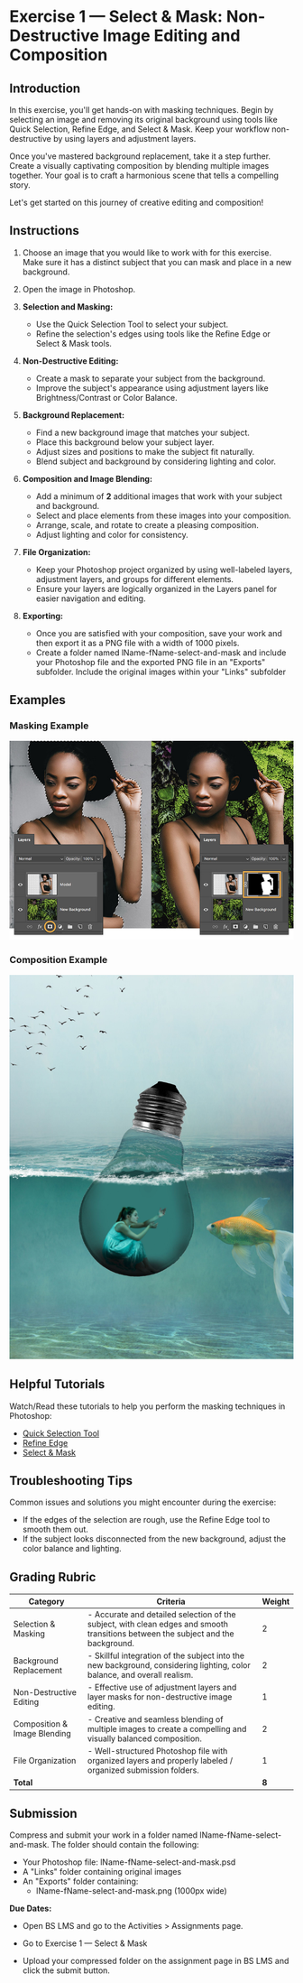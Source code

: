 # Exercise 1 — Select & Mask: Non-Destructive Image Editing and Composition

## Introduction

In this exercise, you'll get hands-on with masking techniques. Begin by selecting an image and removing its original background using tools like Quick Selection, Refine Edge, and Select & Mask. Keep your workflow non-destructive by using layers and adjustment layers.

Once you've mastered background replacement, take it a step further. Create a visually captivating composition by blending multiple images together. Your goal is to craft a harmonious scene that tells a compelling story.

Let's get started on this journey of creative editing and composition!

<ClientOnly>
  <Countdown :weekNumber="1">

## Instructions

1. Choose an image that you would like to work with for this exercise. Make sure it has a distinct subject that you can mask and place in a new background.

2. Open the image in Photoshop.
3. **Selection and Masking:**

   - Use the Quick Selection Tool to select your subject.
   - Refine the selection's edges using tools like the Refine Edge or Select & Mask tools.

4. **Non-Destructive Editing:**

   - Create a mask to separate your subject from the background.
   - Improve the subject's appearance using adjustment layers like Brightness/Contrast or Color Balance.

5. **Background Replacement:**

   - Find a new background image that matches your subject.
   - Place this background below your subject layer.
   - Adjust sizes and positions to make the subject fit naturally.
   - Blend subject and background by considering lighting and color.

6. **Composition and Image Blending:**

   - Add a minimum of **2** additional images that work with your subject and background.
   - Select and place elements from these images into your composition.
   - Arrange, scale, and rotate to create a pleasing composition.
   - Adjust lighting and color for consistency.

7. **File Organization:**

   - Keep your Photoshop project organized by using well-labeled layers, adjustment layers, and groups for different elements.
   - Ensure your layers are logically organized in the Layers panel for easier navigation and editing.

8. **Exporting:**

   - Once you are satisfied with your composition, save your work and then export it as a PNG file with a width of 1000 pixels.
   - Create a folder named lName-fName-select-and-mask and include your Photoshop file and the exported PNG file in an "Exports" subfolder. Include the original images within your "Links" subfolder

## Examples

### Masking Example

![Exercise example](./assets/replace-image-background-step-3.jpg)

### Composition Example

![Exercise example](./assets/ex1-example.jpg)

## Helpful Tutorials

Watch/Read these tutorials to help you perform the masking techniques in Photoshop:

- [Quick Selection Tool](https://helpx.adobe.com/ca/photoshop/how-to/use-quick-selection-tool.html)
- [Refine Edge](https://www.adobe.com/products/photoshop/refine-edge.html)
- [Select & Mask](https://www.adobe.com/products/photoshop/masking.html)

## Troubleshooting Tips

Common issues and solutions you might encounter during the exercise:

- If the edges of the selection are rough, use the Refine Edge tool to smooth them out.
- If the subject looks disconnected from the new background, adjust the color balance and lighting.

## Grading Rubric

| Category                     | Criteria                                                                                                                          | Weight |
| ---------------------------- | --------------------------------------------------------------------------------------------------------------------------------- | ------ |
| Selection & Masking          | - Accurate and detailed selection of the subject, with clean edges and smooth transitions between the subject and the background. | 2      |
| Background Replacement       | - Skillful integration of the subject into the new background, considering lighting, color balance, and overall realism.          | 2      |
| Non-Destructive Editing      | - Effective use of adjustment layers and layer masks for non-destructive image editing.                                           | 1      |
| Composition & Image Blending | - Creative and seamless blending of multiple images to create a compelling and visually balanced composition.                     | 2      |
| File Organization            | - Well-structured Photoshop file with organized layers and properly labeled / organized submission folders.                       | 1      |
| **Total**                    |                                                                                                                                   | **8**  |

## Submission

Compress and submit your work in a folder named lName-fName-select-and-mask. The folder should contain the following:

- Your Photoshop file: lName-fName-select-and-mask.psd
- A "Links" folder containing original images
- An "Exports" folder containing:
  - lName-fName-select-and-mask.png (1000px wide)

**Due Dates:**

<Badge text="Section 300: Tuesday September 12th @5:00pm" />
<Badge type="error" text="Section 310: Monday September 11th @6:00pm" />

- Open BS LMS and go to the Activities > Assignments page.
- Go to Exercise 1 — Select & Mask
- Upload your compressed folder on the assignment page in BS LMS and click the submit button.

  </Countdown>
</ClientOnly>
